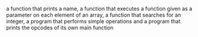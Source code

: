 a function that prints a name, a function that executes a function given as a parameter on each element of an array, a function that searches for an integer, a program that performs simple operations and a program that prints the opcodes of its own main function
